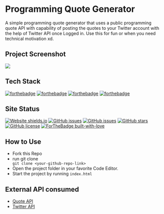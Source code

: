 # Programming Quote Generator

A simple programming quote generator that uses a public programming quote API with capability of posting the quotes to your Twitter account with the help of Twitter API once Logged in. Use this for fun or when you need technical motivation xd.

## Project Screenshot

<img src="https://i.imgur.com/SIVhhqS.png"></img>

## Tech Stack

[![forthebadge](https://img.shields.io/badge/javascript%20-%23323330.svg?&style=for-the-badge&logo=javascript&logoColor=%23F7DF1E)](https://developer.mozilla.org/en-US/docs/Web/JavaScript)
[![forthebadge](https://img.shields.io/badge/html5%20-%23E34F26.svg?&style=for-the-badge&logo=html5&logoColor=white)](https://developer.mozilla.org/en-US/docs/Web/Guide/HTML/HTML5)
[![forthebadge](https://img.shields.io/badge/SASS%20-hotpink.svg?&style=for-the-badge&logo=SASS&logoColor=white)](https://sass-lang.com/documentation)
[![forthebadge](https://img.shields.io/badge/git%20-%23F05033.svg?&style=for-the-badge&logo=git&logoColor=white)](https://git-scm.com/doc)

## Site Status

[![Website shields.io](https://img.shields.io/website-up-down-green-red/http/shields.io.svg)](https://sahiljamwal.github.io/Programming-Quote-Generator/)
[![GitHub issues](https://img.shields.io/github/issues/sahiljamwal/Programming-Quote-Generator)](https://github.com/sahiljamwal/Programming-Quote-Generator/issues)
[![GitHub issues](https://img.shields.io/github/issues/sahiljamwal/Programming-Quote-Generator)](https://github.com/sahiljamwal/Programming-Quote-Generator/issues)
[![GitHub stars](https://img.shields.io/github/stars/sahiljamwal/Programming-Quote-Generator)](https://github.com/sahiljamwal/Programming-Quote-Generator/stargazers)
[![GitHub license](https://img.shields.io/github/license/sahiljamwal/Programming-Quote-Generator)](https://github.com/sahiljamwal/Programming-Quote-Generator)
[![ForTheBadge built-with-love](http://ForTheBadge.com/images/badges/built-with-love.svg)](https://github.com/sahiljamwal)

## How to Use

<ul>
<li>Fork this Repo </li>
<li>run git clone <YOUR-REPO-LINK></li>
<code>git clone &ltyour-github-repo-link&gt</code>
<li>Open the project folder in your favorite Code Editor.</li>
<li>Start the project by running <code>index.html</code></li>
</ul>

## External API consumed

<ul>
<li><a href="http://quotes.stormconsultancy.co.uk/" target="_blank">Quote API</li>
<li><a href="https://developer.twitter.com/en/docs/twitter-for-websites/tweet-button/guides/web-intent" target="_blank">Twitter API</li>
</ul>
